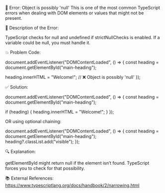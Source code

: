 🐞 Error: Object is possibly 'null'
This is one of the most common TypeScript errors when dealing with DOM elements or values that might not be present.

📝 Description of the Error:

TypeScript checks for null and undefined if strictNullChecks is enabled. If a variable could be null, you must handle it.

💥 Problem Code:

document.addEventListener("DOMContentLoaded", () => {
  const heading = document.getElementById("main-heading");

  heading.innerHTML = "Welcome!"; // ❌ Object is possibly 'null'
});

✅ Solution:

document.addEventListener("DOMContentLoaded", () => {
  const heading = document.getElementById("main-heading");

  if (heading) {
    heading.innerHTML = "Welcome!";
  }
});

OR using optional chaining:


document.addEventListener("DOMContentLoaded", () => {
  const heading = document.getElementById("main-heading");
  heading?.classList.add("visible");
});


🔍 Explanation:

getElementById might return null if the element isn’t found. TypeScript forces you to check for that possibility.

📚 External References: https://www.typescriptlang.org/docs/handbook/2/narrowing.html